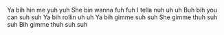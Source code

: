 Ya bih hin me yuh yuh
She bin wanna fuh fuh
I tella nuh uh uh
Buh bih you can suh suh
Ya bih rollin uh uh
Ya bih gimme suh suh
She gimme thuh suh suh
Bih gimme thuh suh suh
